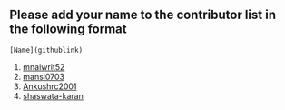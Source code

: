## Please add your name to the contributor list in the following format
```[Name](githublink)```
 1. [mnaiwrit52](https://github.com/mnaiwrit52)
 2. [mansi0703](https://github.com/mansi0703)
 3. [Ankushrc2001](https://github.com/AnkushRC2001)
 4. [shaswata-karan](https://github.com/shaswata-karan)
